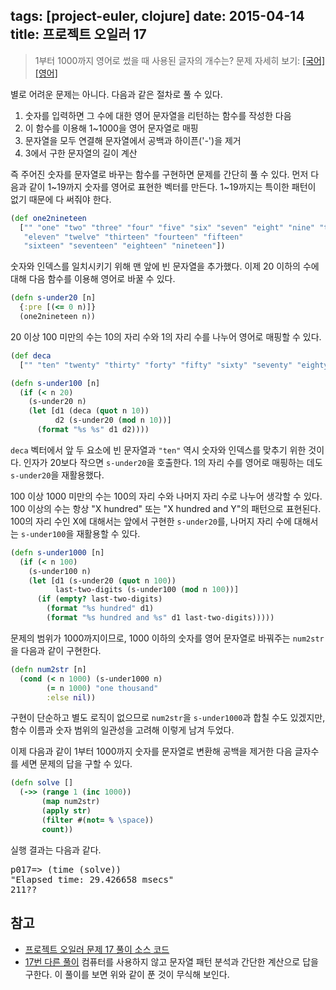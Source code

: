 tags: [project-euler, clojure]
date: 2015-04-14
title: 프로젝트 오일러 17
---
> 1부터 1000까지 영어로 썼을 때 사용된 글자의 개수는?
> 문제 자세히 보기: [[국어]](http://euler.synap.co.kr/prob_detail.php?id=17) [[영어]](https://projecteuler.net/problem=17)

별로 어려운 문제는 아니다. 다음과 같은 절차로 풀 수 있다.

1. 숫자를 입력하면 그 수에 대한 영어 문자열을 리턴하는 함수를 작성한 다음
2. 이 함수를 이용해 1~1000을 영어 문자열로 매핑
3. 문자열을 모두 연결해 문자열에서 공백과 하이픈('-')을 제거
4. 3에서 구한 문자열의 길이 계산

즉 주어진 숫자를 문자열로 바꾸는 함수를 구현하면 문제를 간단히 풀 수 있다.<!--more--> 먼저 다음과 같이 1~19까지 숫자를 영어로 표현한 벡터를 만든다. 1~19까지는 특이한 패턴이 없기 때문에 다 써줘야 한다.

```clojure
(def one2nineteen
  ["" "one" "two" "three" "four" "five" "six" "seven" "eight" "nine" "ten"
   "eleven" "twelve" "thirteen" "fourteen" "fifteen"
   "sixteen" "seventeen" "eighteen" "nineteen"])
```

숫자와 인덱스를 일치시키기 위해 맨 앞에 빈 문자열을 추가했다. 이제 20 이하의 수에 대해 다음 함수를 이용해 영어로 바꿀 수 있다.

```clojure
(defn s-under20 [n]
  {:pre [(<= 0 n)]}
  (one2nineteen n))
```

20 이상 100 미만의 수는 10의 자리 수와 1의 자리 수를 나누어 영어로 매핑할 수 있다.

```clojure
(def deca
  ["" "ten" "twenty" "thirty" "forty" "fifty" "sixty" "seventy" "eighty" "ninety"])

(defn s-under100 [n]
  (if (< n 20)
    (s-under20 n)
    (let [d1 (deca (quot n 10))
          d2 (s-under20 (mod n 10))]
      (format "%s %s" d1 d2))))
```

`deca` 벡터에서 앞 두 요소에 빈 문자열과 `"ten"` 역시 숫자와 인덱스를 맞추기 위한 것이다. 인자가 20보다 작으면 `s-under20`을 호출한다. 1의 자리 수를 영어로 매핑하는 데도 `s-under20`을 재활용했다.

100 이상 1000 미만의 수는 100의 자리 수와 나머지 자리 수로 나누어 생각할 수 있다. 100 이상의 수는 항상 "X hundred" 또는 "X hundred and Y"의 패턴으로 표현된다. 100의 자리 수인 X에 대해서는 앞에서 구현한 `s-under20`를, 나머지 자리 수에 대해서는 `s-under100`을 재활용할 수 있다.

```clojure
(defn s-under1000 [n]
  (if (< n 100)
    (s-under100 n)
    (let [d1 (s-under20 (quot n 100))
          last-two-digits (s-under100 (mod n 100))]
      (if (empty? last-two-digits)
        (format "%s hundred" d1)
        (format "%s hundred and %s" d1 last-two-digits)))))
```

문제의 범위가 1000까지이므로, 1000 이하의 숫자를 영어 문자열로 바꿔주는 `num2str`을 다음과 같이 구현한다.

```clojure
(defn num2str [n]
  (cond (< n 1000) (s-under1000 n)
        (= n 1000) "one thousand"
        :else nil))
```

구현이 단순하고 별도 로직이 없으므로 `num2str`을 `s-under1000`과 합칠 수도 있겠지만, 함수 이름과 숫자 범위의 일관성을 고려해 이렇게 남겨 두었다.

이제 다음과 같이 1부터 1000까지 숫자를 문자열로 변환해 공백을 제거한 다음 글자수를 세면 문제의 답을 구할 수 있다.

```clojure
(defn solve []
  (->> (range 1 (inc 1000))
       (map num2str)
       (apply str)
       (filter #(not= % \space))
       count))
```

실행 결과는 다음과 같다.

<pre class="console">
p017=> (time (solve))
"Elapsed time: 29.426658 msecs"
211??
</pre>

## 참고
* [프로젝트 오일러 문제 17 풀이 소스 코드](https://github.com/ntalbs/euler/blob/master/src/p017.clj)
* [17번 다른 풀이](http://www.mathblog.dk/project-euler-17-letters-in-the-numbers-1-1000/)
컴퓨터를 사용하지 않고 문자열 패턴 분석과 간단한 계산으로 답을 구한다. 이 풀이를 보면 위와 같이 푼 것이 무식해 보인다.
